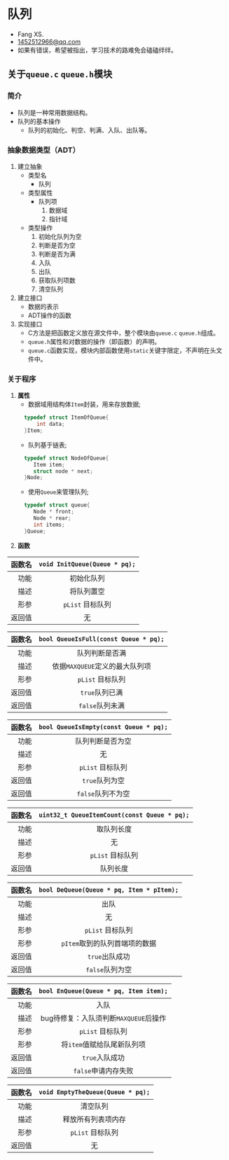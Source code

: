 # 队列
+ Fang XS.
+ 1452512966@qq.com
+ 如果有错误，希望被指出，学习技术的路难免会磕磕绊绊。

## 关于`queue.c` `queue.h`模块
### 简介
+ 队列是一种常用数据结构。
+ 队列的基本操作
    + 队列的初始化、判空、判满、入队、出队等。
### 抽象数据类型（ADT）
1. 建立抽象
    + 类型名
        + 队列
    + 类型属性
        + 队列项
            1. 数据域
            2. 指针域
    + 类型操作
        1. 初始化队列为空
        2. 判断是否为空
        3. 判断是否为满
        4. 入队
        5. 出队
        6. 获取队列项数
        7. 清空队列 
2. 建立接口
    + 数据的表示
    + ADT操作的函数
3. 实现接口
    + C方法是把函数定义放在源文件中，整个模块由`queue.c` `queue.h`组成。
    + `queue.h`属性和对数据的操作（即函数）的声明。
    + `queue.c`函数实现，模块内部函数使用`static`关键字限定，不声明在头文件中。
### 关于程序
   1. **属性**
      + 数据域用结构体```Item```封装，用来存放数据;
      ```c
        typedef struct ItemOfQueue{
            int data;
        }Item;
      ```
      + 队列基于链表;
      ```c
        typedef struct NodeOfQueue{
           Item item;
           struct node * next;
        }Node;
      ```
      + 使用`Queue`来管理队列;
      ```c
        typedef struct queue{
           Node * front;
           Node * rear;
           int items;
        }Queue;
      ```
2. **函数**

| 函数名 | `void InitQueue(Queue * pq);` |
|----:|:-----------------------------:|
|  功能 |             初始化队列             |
|  描述 |             将队列置空             |
|  形参 |         `pList` 目标队列          |
| 返回值 |               无               |

| 函数名 | `bool QueueIsFull(const Queue * pq);` |
|----:|:-------------------------------------:|
|  功能 |                队列判断是否满                |
|  描述 |         依据`MAXQUEUE`定义的最大队列项          |
|  形参 |             `pList` 目标队列              |
| 返回值 |              `true`队列已满               |
| 返回值 |              `false`队列未满              |

| 函数名 | `bool QueueIsEmpty(const Queue * pq);` |
|----:|:--------------------------------------:|
|  功能 |                队列判断是否为空                |
|  描述 |                   无                    |
|  形参 |              `pList` 目标队列              |
| 返回值 |               `true`队列为空               |
| 返回值 |              `false`队列不为空              |

| 函数名 | `uint32_t QueueItemCount(const Queue * pq);` |
|----:|:--------------------------------------------:|
|  功能 |                    取队列长度                     |
|  描述 |                      无                       |
|  形参 |                 `pList` 目标队列                 |
| 返回值 |                     队列长度                     |

| 函数名 | `bool DeQueue(Queue * pq, Item * pItem);` |
|----:|:-----------------------------------------:|
|  功能 |                    出队                     |
|  描述 |                     无                     |
|  形参 |               `pList` 目标队列                |
|  形参 |            `pItem`取到的队列首端项的数据             |
| 返回值 |                `true`出队成功                 |
| 返回值 |                `false`队列为空                |

| 函数名 | `bool EnQueue(Queue * pq, Item item);` |
|----:|:--------------------------------------:|
|  功能 |                   入队                   |
|  描述 |       bug待修复：入队须判断`MAXQUEUE`后操作        |
|  形参 |              `pList` 目标队列              |
|  形参 |            将`item`值赋给队尾新队列项            |
| 返回值 |               `true`入队成功               |
| 返回值 |             `false`申请内存失败              |

| 函数名 | `void EmptyTheQueue(Queue * pq);` |
|----:|:---------------------------------:|
|  功能 |               清空队列                |
|  描述 |             释放所有列表项内存             |
|  形参 |           `pList` 目标队列            |
| 返回值 |                 无                 |

